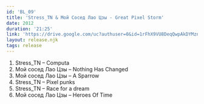 ```yaml
---
id: 'BL_09'
title: 'Stress_TN & Мой Сосед Лао Цзы - Great Pixel Storm'
date: 2012
duration: '21:25'
link: 'https://drive.google.com/uc?authuser=0&id=1rFhX9VU8DeqQwpAkDYMzn22Scqv-D9zI&export=download'
layout: release.njk
tags: release
---
```


01. Stress_TN – Computa
02. Мой сосед Лао Цзы – Nothing Has Changed
03. Мой сосед Лао Цзы – A Sparrow
04. Stress_TN – Pixel punks
05. Stress_TN – Race for a dream
06. Мой сосед Лао Цзы – Heroes Of Time